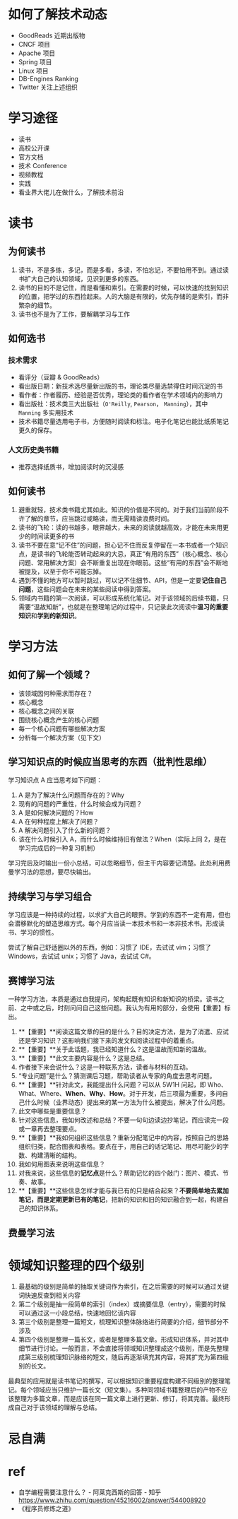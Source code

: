 # 如何了解技术动态

- GoodReads 近期出版物
- CNCF 项目
- Apache 项目
- Spring 项目
- Linux 项目
- DB-Engines Ranking
- Twitter 关注上述组织

# 学习途径

- 读书
- 高校公开课
- 官方文档
- 技术 Conference
- 视频教程
- 实践
- 看业界大佬儿在做什么，了解技术前沿

# 读书

## 为何读书

1.  读书，不是多练，多记，而是多看，多读，不怕忘记，不要怕用不到。通过读书扩大自己的认知领域，见识到更多的东西。
1.  读书的目的不是记住，而是看懂和索引。在需要的时候，可以快速的找到知识的位置，把学过的东西捡起来。人的大脑是有限的，优先存储的是索引，而非繁杂的细节。
1.  读书也不是为了工作，要解耦学习与工作

## 如何选书

### 技术需求
- 看评分（豆瓣 & GoodReads）
- 看出版日期：新技术选尽量新出版的书，理论类尽量选禁得住时间沉淀的书
- 看作者：作者履历、经验是否优秀，理论类的看作者在学术领域内的影响力
- 看出版社：技术类三大出版社（`O'Reilly`, `Pearson`， `Manning`），其中 `Manning` 多实用技术
- 技术书籍尽量选用电子书，方便随时阅读和标注。电子化笔记也能比纸质笔记更久的保存。

### 人文历史类书籍
- 推荐选择纸质书，增加阅读时的沉浸感

## 如何读书

1.  避重就轻，技术类书籍尤其如此。知识的价值是不同的。对于我们当前阶段不许了解的章节，应当跳过或略读，而无需精读浪费时间。
2.  读书的飞轮：读的书越多，眼界越大，未来的阅读就越高效，才能在未来用更少的时间读更多的书
3.  读书不要在意“记不住”的问题，担心记不住而反复停留在一本书或者一个知识点，是读书的飞轮能否转动起来的大忌，真正“有用的东西”（核心概念、核心问题、常用解决方案）会不断重复出现在你眼前。这些“有用的东西”会不断地被提及，以至于你不可能忘掉。
4.  遇到不懂的地方可以暂时跳过，可以记不住细节、API，但是一定要**记住自己问题**，这些问题会在未来的某些阅读中得到答案。
5.  领域内书籍的第一次阅读，可以形成系统化笔记。对于该领域的后续书籍，只需要“温故知新”，也就是在整理笔记的过程中，只记录此次阅读中**温习的重要知识**和**学到的新知识**。

# 学习方法

## 如何了解一个领域？

- 该领域因何种需求而存在？
- 核心概念
- 核心概念之间的关联
- 围绕核心概念产生的核心问题
- 每一个核心问题有哪些解决方案
- 分析每一个解决方案（见下文）

## 学习知识点的时候应当思考的东西（批判性思维）
学习知识点 A 应当思考如下问题：

1.  A 是为了解决什么问题而存在的？Why
1.  现有的问题的严重性，什么时候会成为问题？
1.  A 是如何解决问题的？How
1.  A 在何种程度上解决了问题？
1.  A 解决问题引入了什么新的问题？
1.  该在什么时候引入 A，而什么时候维持旧有做法？When（实际上同 2，是在学习完成后的一种复习机制）

学习完后及时输出一份小总结，可以忽略细节，但主干内容要记清楚。此处利用费曼学习法的思想，要尽快输出。

## 持续学习与学习组合

学习应该是一种持续的过程，以求扩大自己的眼界。学到的东西不一定有用，但也会潜移默化的塑造思维方式。每个月应当读一本技术书和一本非技术书。形成读书、学习的惯性。

尝试了解自己舒适圈以外的东西，例如：习惯了 IDE，去试试 vim；习惯了 Windows，去试试 unix；习惯了 Java，去试试 C#。

## 赛博学习法

一种学习方法，本质是通过自我提问，架构起既有知识和新知识的桥梁。读书之前、之中或之后，时刻问问自己这些问题。我认为有用的部分，会使用【重要】标出。

1.  **【重要】**阅读这篇文章的目的是什么？目的决定方法，是为了消遣、应试还是学习知识？这影响我们接下来的发文和阅读过程中的着重点。
1.  **【重要】**关于此话题，我已经知道什么？这是温故而知新的温故。
1.  **【重要】**此文主要内容是什么？这是总结。
1.  作者接下来会说什么？这是一种联系方法，读者与材料的互动。
1.  “专业问题”是什么？猜测课后习题，帮助读者从专家的角度去思考问题。
1.  **【重要】**针对此文，我能提出什么问题？可以从 5W1H 问起，即 Who、What、Where、**When**、**Why**、**How**。对于开发，后三项最为重要，多问自己什么时候（业界动态）提出来的某一方法为什么被提出，解决了什么问题。
1.  此文中哪些是重要信息？
1.  针对这些信息，我如何改述和总结？不要一句句边读边抄笔记，而应读完一段或一章再去整理要点。
1.  **【重要】**我如何组织这些信息？重新分配笔记中的内容，按照自己的思路组织归类，配合图表和表格。要点在于，用自己的话记笔记、用尽可能少的字数、构建清晰的结构。
1.  我如何用图表来说明这些信息？
1.  对我来说，这些信息的**记忆点**是什么？帮助记忆的四个敲门：图片、模式、节奏、故事。
1.  **【重要】**这些信息怎样才能与我已有的只是结合起来？**不要简单地去累加笔记，而是定期更新已有的笔记**，把新的知识和旧的知识融合到一起，构建自己的知识体系。

## 费曼学习法

# 领域知识整理的四个级别

1.  最基础的级别是简单的抽取关键词作为索引，在之后需要的时候可以通过关键词快速反查到相关内容
2.  第二个级别是抽一段简单的索引（index）或摘要信息（entry），需要的时候可以通过这一小段总结，快速地回忆该内容
3.  第三个级别是整理一篇短文，梳理知识整体脉络进行简要的介绍，细节部分不涉及
4.  第四个级别是整理一篇长文，或者是整理多篇文章。形成知识体系，并对其中细节进行讨论。一般而言，不会直接将领域知识整理成这个级别，而是先整理成第三级别梳理知识脉络的短文，随后再逐渐填充其内容，将其扩充为第四级别的长文。

最典型的应用就是读书笔记的撰写，可以根据知识重要程度构建不同级别的整理笔记。每个领域应当只维护一篇长文（短文集）。多种同领域书籍整理后的产物不应该整理为多篇文章，而是应该在同一篇文章上进行更新、修订，将其完善。最终形成自己对于该领域的理解与总结。

# 忌自满

# ref

- 自学编程需要注意什么？ - 阿莱克西斯的回答 - 知乎 https://www.zhihu.com/question/45216002/answer/544008920
- 《程序员修炼之道》
